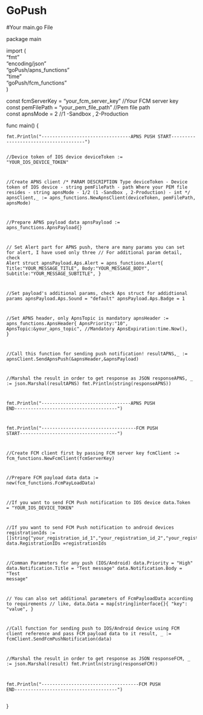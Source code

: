 <h1><a id="GoPush_0"></a>GoPush</h1>
<p>#Your main.go File</p>
<p>package main</p>
<p>import (<br>
“fmt”<br>
“encoding/json”<br>
“goPush/apns_functions”<br>
“time”<br>
“goPush/fcm_functions”<br>
)</p>
<p>const fcmServerKey  = “your_fcm_server_key”  //Your FCM server key<br>
const pemFilePath  = “your_pem_file_path” //Pem file path<br>
const apnsMode = 2  //1 -Sandbox , 2-Production</p>
<p>func main()  {</p>
<pre><code>fmt.Println(&quot;---------------------------------APNS PUSH START--------------------------------------&quot;)

//Device token of IOS device
deviceToken := &quot;YOUR_IOS_DEVICE_TOKEN&quot;


//Create APNS client
/*  PARAM               DESCRIPTION                              Type
    deviceToken      - Device token of IOS device               - string
    pemFilePath      - path Where your PEM file resides         - string
    apnsMode         - 1/2 (1 -Sandbox , 2-Production)          - int
 */
apnsClient,_ := apns_functions.NewApnsClient(deviceToken, pemFilePath, apnsMode)


//Prepare APNS payload data
apnsPayload := apns_functions.ApnsPayload{}


// Set Alert part for APNS push, there are many params you can set for alert, I have used only three
// For additional param detail, check Alert struct
apnsPayload.Aps.Alert = apns_functions.Alert{
    Title:&quot;YOUR_MESSAGE_TITLE&quot;,
    Body:&quot;YOUR_MESSAGE_BODY&quot;,
    Subtitle:&quot;YOUR_MESSAGE_SUBTITLE&quot;,
}

//Set payload's additional params, check Aps struct for addidtional params
apnsPayload.Aps.Sound = &quot;default&quot;
apnsPayload.Aps.Badge = 1


//Set APNS header, only ApnsTopic is mandatory
apnsHeader := apns_functions.ApnsHeader{
    ApnsPriority:&quot;10&quot;,
    ApnsTopic:&your_apns_topic&quot;, //Mandatory
    ApnsExpiration:time.Now(),
}


//Call this function for sending push notification!
resultAPNS,_ := apnsClient.SendApnsPush(&amp;apnsHeader,&amp;apnsPayload)

//Marshal the result in order to get response as JSON
responseAPNS, _ := json.Marshal(resultAPNS)
fmt.Println(string(responseAPNS))


fmt.Println(&quot;---------------------------------APNS PUSH END--------------------------------------&quot;)



fmt.Println(&quot;-----------------------------------FCM PUSH START------------------------------------&quot;)

//Create FCM client first by passing FCM server key
fcmClient := fcm_functions.NewFcmClient(fcmServerKey)

//Prepare FCM payload data
data := new(fcm_functions.FcmPayLoadData)

//If you want to send FCM Push notification to IOS device
data.Token = &quot;YOUR_IOS_DEVICE_TOKEN&quot;

//If you want to send FCM Push notification to android devices
registrationIds := []string{&quot;your_registration_id_1&quot;,&quot;your_registration_id_2&quot;,&quot;your_registration_id_3&quot;}
data.RegistrationIDs =registrationIds

//Comman Parameters for any push (IOS/Android)
data.Priority = &quot;High&quot;
data.Notification.Title = &quot;Test message&quot;
data.Notification.Body = &quot;Test message&quot;

// You can also set additional parameters of FcmPayloadData according to requirements
// like,
    data.Data =  map[string]interface{}{
        &quot;key&quot;: &quot;value&quot;,
        }


//Call function for sending push to IOS/Android device using FCM client reference and pass FCM payload data to it
result, _ := fcmClient.SendFcmPushNotification(data)

//Marshal the result in order to get response as JSON
responseFCM, _ := json.Marshal(result)
fmt.Println(string(responseFCM))

fmt.Println(&quot;------------------------------------FCM PUSH END--------------------------------------&quot;)
</code></pre>
<p>}</p>
